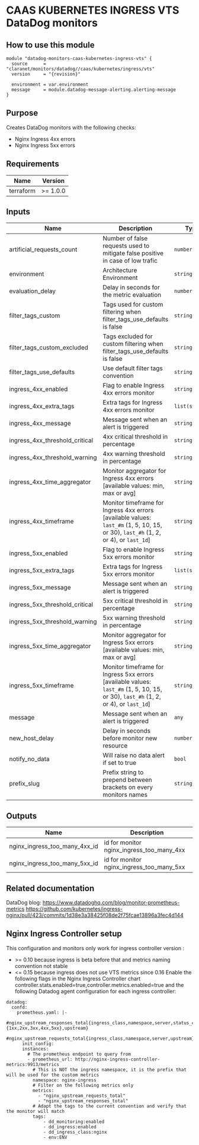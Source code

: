 # CAAS KUBERNETES INGRESS VTS DataDog monitors

## How to use this module

```hcl
module "datadog-monitors-caas-kubernetes-ingress-vts" {
  source      = "claranet/monitors/datadog//caas/kubernetes/ingress/vts"
  version     = "{revision}"

  environment = var.environment
  message     = module.datadog-message-alerting.alerting-message
}

```

## Purpose

Creates DataDog monitors with the following checks:

- Nginx Ingress 4xx errors
- Nginx Ingress 5xx errors

## Requirements

| Name      | Version  |
| --------- | -------- |
| terraform | >= 1.0.0 |

## Inputs

| Name                           | Description                                                                                                                        | Type           | Default     | Required |
| ------------------------------ | ---------------------------------------------------------------------------------------------------------------------------------- | -------------- | ----------- | :------: |
| artificial_requests_count      | Number of false requests used to mitigate false positive in case of low trafic                                                     | `number`       | `5`         |    no    |
| environment                    | Architecture Environment                                                                                                           | `string`       | n/a         |   yes    |
| evaluation_delay               | Delay in seconds for the metric evaluation                                                                                         | `number`       | `15`        |    no    |
| filter_tags_custom             | Tags used for custom filtering when filter_tags_use_defaults is false                                                              | `string`       | `"*"`       |    no    |
| filter_tags_custom_excluded    | Tags excluded for custom filtering when filter_tags_use_defaults is false                                                          | `string`       | `""`        |    no    |
| filter_tags_use_defaults       | Use default filter tags convention                                                                                                 | `string`       | `"true"`    |    no    |
| ingress_4xx_enabled            | Flag to enable Ingress 4xx errors monitor                                                                                          | `string`       | `"true"`    |    no    |
| ingress_4xx_extra_tags         | Extra tags for Ingress 4xx errors monitor                                                                                          | `list(string)` | `[]`        |    no    |
| ingress_4xx_message            | Message sent when an alert is triggered                                                                                            | `string`       | `""`        |    no    |
| ingress_4xx_threshold_critical | 4xx critical threshold in percentage                                                                                               | `string`       | `"40"`      |    no    |
| ingress_4xx_threshold_warning  | 4xx warning threshold in percentage                                                                                                | `string`       | `"20"`      |    no    |
| ingress_4xx_time_aggregator    | Monitor aggregator for Ingress 4xx errors [available values: min, max or avg]                                                      | `string`       | `"min"`     |    no    |
| ingress_4xx_timeframe          | Monitor timeframe for Ingress 4xx errors [available values: `last_#m` (1, 5, 10, 15, or 30), `last_#h` (1, 2, or 4), or `last_1d`] | `string`       | `"last_5m"` |    no    |
| ingress_5xx_enabled            | Flag to enable Ingress 5xx errors monitor                                                                                          | `string`       | `"true"`    |    no    |
| ingress_5xx_extra_tags         | Extra tags for Ingress 5xx errors monitor                                                                                          | `list(string)` | `[]`        |    no    |
| ingress_5xx_message            | Message sent when an alert is triggered                                                                                            | `string`       | `""`        |    no    |
| ingress_5xx_threshold_critical | 5xx critical threshold in percentage                                                                                               | `string`       | `"20"`      |    no    |
| ingress_5xx_threshold_warning  | 5xx warning threshold in percentage                                                                                                | `string`       | `"10"`      |    no    |
| ingress_5xx_time_aggregator    | Monitor aggregator for Ingress 5xx errors [available values: min, max or avg]                                                      | `string`       | `"min"`     |    no    |
| ingress_5xx_timeframe          | Monitor timeframe for Ingress 5xx errors [available values: `last_#m` (1, 5, 10, 15, or 30), `last_#h` (1, 2, or 4), or `last_1d`] | `string`       | `"last_5m"` |    no    |
| message                        | Message sent when an alert is triggered                                                                                            | `any`          | n/a         |   yes    |
| new_host_delay                 | Delay in seconds before monitor new resource                                                                                       | `number`       | `300`       |    no    |
| notify_no_data                 | Will raise no data alert if set to true                                                                                            | `bool`         | `true`      |    no    |
| prefix_slug                    | Prefix string to prepend between brackets on every monitors names                                                                  | `string`       | `""`        |    no    |

## Outputs

| Name                          | Description                               |
| ----------------------------- | ----------------------------------------- |
| nginx_ingress_too_many_4xx_id | id for monitor nginx_ingress_too_many_4xx |
| nginx_ingress_too_many_5xx_id | id for monitor nginx_ingress_too_many_5xx |

## Related documentation

DataDog blog: https://www.datadoghq.com/blog/monitor-prometheus-metrics
https://github.com/kubernetes/ingress-nginx/pull/423/commits/1d38e3a38425f08de2f75fcae13896a3fec4d144

## Nginx Ingress Controller setup

This configuration and monitors only work for ingress controller version :

- \>= 0.10 because ingress is beta before that and metrics naming convention not stable
- <= 0.15 because ingress does not use VTS metrics since 0.16
  Enable the following flags in the Nginx Ingress Controller chart
  controller.stats.enabled=true,controller.metrics.enabled=true
  and the following Datadog agent configuration for each ingress controller:

```
datadog:
  confd:
    prometheus.yaml: |-
      #nginx_upstream_responses_total{ingress_class,namespace,server,status_code:{1xx,2xx,3xx,4xx,5xx},upstream}
      #nginx_upstream_requests_total{ingress_class,namespace,server,upstream}
      init_config:
      instances:
        # The prometheus endpoint to query from
        - prometheus_url: http://nginx-ingress-controller-metrics:9913/metrics
          # This is NOT the ingress namespace, it is the prefix that will be used for the custom metrics
          namespace: nginx-ingress
          # Filter on the following metrics only
          metrics:
            - "nginx_upstream_requests_total"
            - "nginx_upstream_responses_total"
          # Adapt the tags to the current convention and verify that the monitor will match
          tags:
              - dd_monitoring:enabled
              - dd_ingress:enabled
              - dd_ingress_class:nginx
              - env:ENV
```
